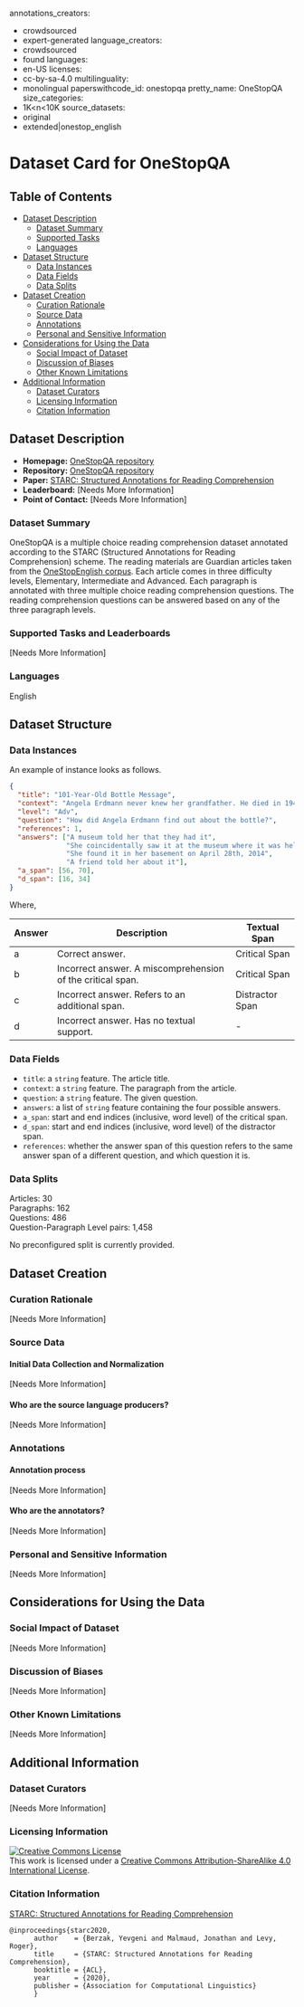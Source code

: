 annotations_creators:
- crowdsourced
- expert-generated
language_creators:
- crowdsourced
- found
languages:
- en-US
licenses:
- cc-by-sa-4.0
multilinguality:
- monolingual
paperswithcode_id: onestopqa
pretty_name: OneStopQA
size_categories:
- 1K<n<10K
source_datasets:
- original
- extended|onestop_english

# Dataset Card for OneStopQA

## Table of Contents
- [Dataset Description](#dataset-description)
  - [Dataset Summary](#dataset-summary)
  - [Supported Tasks](#supported-tasks-and-leaderboards)
  - [Languages](#languages)
- [Dataset Structure](#dataset-structure)
  - [Data Instances](#data-instances)
  - [Data Fields](#data-instances)
  - [Data Splits](#data-instances)
- [Dataset Creation](#dataset-creation)
  - [Curation Rationale](#curation-rationale)
  - [Source Data](#source-data)
  - [Annotations](#annotations)
  - [Personal and Sensitive Information](#personal-and-sensitive-information)
- [Considerations for Using the Data](#considerations-for-using-the-data)
  - [Social Impact of Dataset](#social-impact-of-dataset)
  - [Discussion of Biases](#discussion-of-biases)
  - [Other Known Limitations](#other-known-limitations)
- [Additional Information](#additional-information)
  - [Dataset Curators](#dataset-curators)
  - [Licensing Information](#licensing-information)
  - [Citation Information](#citation-information)

## Dataset Description

- **Homepage:** [OneStopQA repository](https://github.com/berzak/onestop-qa)
- **Repository:** [OneStopQA repository](https://github.com/berzak/onestop-qa)
- **Paper:** [STARC: Structured Annotations for Reading Comprehension](https://arxiv.org/abs/2004.14797)
- **Leaderboard:** [Needs More Information]
- **Point of Contact:** [Needs More Information]

### Dataset Summary

OneStopQA is a multiple choice reading comprehension dataset annotated according to the STARC (Structured Annotations for Reading Comprehension) scheme. The reading materials are Guardian articles taken from the [OneStopEnglish corpus](https://github.com/nishkalavallabhi/OneStopEnglishCorpus). Each article comes in three difficulty levels, Elementary, Intermediate and Advanced. Each paragraph is annotated with three multiple choice reading comprehension questions. The reading comprehension questions can be answered based on any of the three paragraph levels.

### Supported Tasks and Leaderboards

[Needs More Information]

### Languages

English

## Dataset Structure

### Data Instances

An example of instance looks as follows.

```json
{
  "title": "101-Year-Old Bottle Message",
  "context": "Angela Erdmann never knew her grandfather. He died in 1946, six years before she was born. But, on Tuesday 8th April, 2014, she described the extraordinary moment when she received a message in a bottle, 101 years after he had lobbed it into the Baltic Sea. Thought to be the world\u2019s oldest message in a bottle, it was presented to Erdmann by the museum that is now exhibiting it in Germany.",
  "level": "Adv",
  "question": "How did Angela Erdmann find out about the bottle?", 
  "references": 1, 
  "answers": ["A museum told her that they had it", 
              "She coincidentally saw it at the museum where it was held", 
              "She found it in her basement on April 28th, 2014", 
              "A friend told her about it"],
  "a_span": [56, 70], 
  "d_span": [16, 34]
}
```
Where, 

| Answer | Description | Textual Span
| --- | --- | --- |
| a | Correct answer. | Critical Span|
| b | Incorrect answer. A miscomprehension of the critical span. | Critical Span|
| c | Incorrect answer. Refers to an additional span. | Distractor Span |
| d | Incorrect answer. Has no textual support. | - |

### Data Fields

- `title`: a `string` feature. The article title.
- `context`: a `string` feature. The paragraph from the article. 
- `question`: a `string` feature. The given question.
- `answers`: a list of `string` feature containing the four possible answers.
- `a_span`: start and end indices (inclusive, word level) of the critical span.
- `d_span`: start and end indices (inclusive, word level) of the distractor span.
- `references`: whether the answer span of this question refers to the same answer span of a different question,
and which question it is.


### Data Splits

Articles: 30  
Paragraphs: 162  
Questions: 486  
Question-Paragraph Level pairs: 1,458  

No preconfigured split is currently provided.


## Dataset Creation

### Curation Rationale

[Needs More Information]

### Source Data

#### Initial Data Collection and Normalization

[Needs More Information]

#### Who are the source language producers?

[Needs More Information]

### Annotations

#### Annotation process

[Needs More Information]

#### Who are the annotators?

[Needs More Information]

### Personal and Sensitive Information

[Needs More Information]

## Considerations for Using the Data

### Social Impact of Dataset

[Needs More Information]

### Discussion of Biases

[Needs More Information]

### Other Known Limitations

[Needs More Information]

## Additional Information

### Dataset Curators

[Needs More Information]

### Licensing Information

<a rel="license" href="http://creativecommons.org/licenses/by-sa/4.0/"><img alt="Creative Commons License" style="border-width:0" src="https://i.creativecommons.org/l/by-sa/4.0/88x31.png" /></a><br />This work is licensed under a <a rel="license" href="http://creativecommons.org/licenses/by-sa/4.0/">Creative Commons Attribution-ShareAlike 4.0 International License</a>.

### Citation Information

[STARC: Structured Annotations for Reading Comprehension](http://people.csail.mit.edu/berzak/papers/acl2020.pdf)  
```
@inproceedings{starc2020,  
      author    = {Berzak, Yevgeni and Malmaud, Jonathan and Levy, Roger},  
      title     = {STARC: Structured Annotations for Reading Comprehension},  
      booktitle = {ACL},  
      year      = {2020},  
      publisher = {Association for Computational Linguistics} 
      }
```